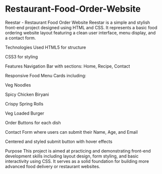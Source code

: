 # Restaurant-Food-Order-Website
Reestar - Restaurant Food Order Website
Reestar is a simple and stylish front-end project designed using HTML and CSS. It represents a basic food ordering website layout featuring a clean user interface, menu display, and a contact form.

Technologies Used
HTML5 for structure

CSS3 for styling


Features
Navigation Bar with sections: Home, Recipe, Contact

Responsive Food Menu Cards including:

Veg Noodles

Spicy Chicken Biryani

Crispy Spring Rolls

Veg Loaded Burger

Order Buttons for each dish

Contact Form where users can submit their Name, Age, and Email

Centered and styled submit button with hover effects

 Purpose
This project is aimed at practicing and demonstrating front-end development skills including layout design, form styling, and basic interactivity using CSS. It serves as a solid foundation for building more advanced food delivery or restaurant websites.
